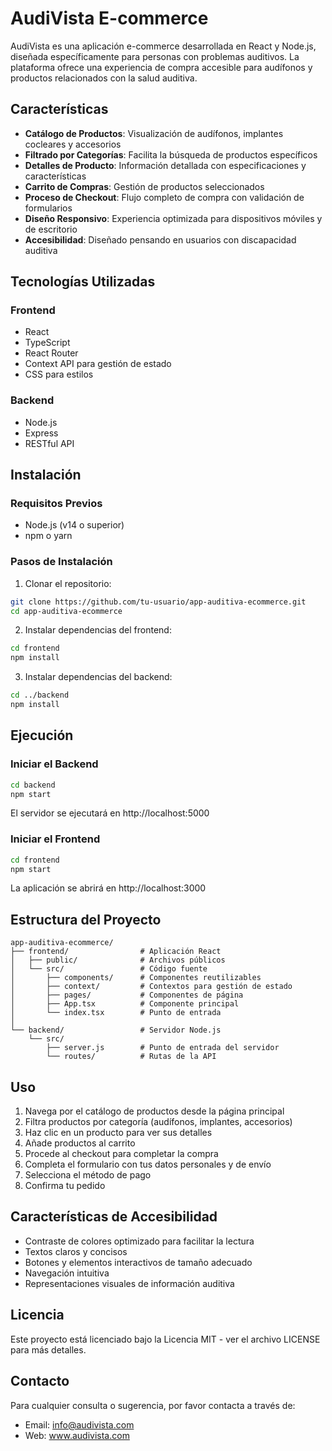 # AudiVista E-commerce

AudiVista es una aplicación e-commerce desarrollada en React y Node.js, diseñada específicamente para personas con problemas auditivos. La plataforma ofrece una experiencia de compra accesible para audífonos y productos relacionados con la salud auditiva.

## Características

- **Catálogo de Productos**: Visualización de audífonos, implantes cocleares y accesorios
- **Filtrado por Categorías**: Facilita la búsqueda de productos específicos
- **Detalles de Producto**: Información detallada con especificaciones y características
- **Carrito de Compras**: Gestión de productos seleccionados
- **Proceso de Checkout**: Flujo completo de compra con validación de formularios
- **Diseño Responsivo**: Experiencia optimizada para dispositivos móviles y de escritorio
- **Accesibilidad**: Diseñado pensando en usuarios con discapacidad auditiva

## Tecnologías Utilizadas

### Frontend
- React
- TypeScript
- React Router
- Context API para gestión de estado
- CSS para estilos

### Backend
- Node.js
- Express
- RESTful API

## Instalación

### Requisitos Previos
- Node.js (v14 o superior)
- npm o yarn

### Pasos de Instalación

1. Clonar el repositorio:
```bash
git clone https://github.com/tu-usuario/app-auditiva-ecommerce.git
cd app-auditiva-ecommerce
```

2. Instalar dependencias del frontend:
```bash
cd frontend
npm install
```

3. Instalar dependencias del backend:
```bash
cd ../backend
npm install
```

## Ejecución

### Iniciar el Backend
```bash
cd backend
npm start
```
El servidor se ejecutará en http://localhost:5000

### Iniciar el Frontend
```bash
cd frontend
npm start
```
La aplicación se abrirá en http://localhost:3000

## Estructura del Proyecto

```
app-auditiva-ecommerce/
├── frontend/                # Aplicación React
│   ├── public/              # Archivos públicos
│   └── src/                 # Código fuente
│       ├── components/      # Componentes reutilizables
│       ├── context/         # Contextos para gestión de estado
│       ├── pages/           # Componentes de página
│       ├── App.tsx          # Componente principal
│       └── index.tsx        # Punto de entrada
│
└── backend/                 # Servidor Node.js
    └── src/
        ├── server.js        # Punto de entrada del servidor
        └── routes/          # Rutas de la API
```

## Uso

1. Navega por el catálogo de productos desde la página principal
2. Filtra productos por categoría (audífonos, implantes, accesorios)
3. Haz clic en un producto para ver sus detalles
4. Añade productos al carrito
5. Procede al checkout para completar la compra
6. Completa el formulario con tus datos personales y de envío
7. Selecciona el método de pago
8. Confirma tu pedido

## Características de Accesibilidad

- Contraste de colores optimizado para facilitar la lectura
- Textos claros y concisos
- Botones y elementos interactivos de tamaño adecuado
- Navegación intuitiva
- Representaciones visuales de información auditiva

## Licencia

Este proyecto está licenciado bajo la Licencia MIT - ver el archivo LICENSE para más detalles.

## Contacto

Para cualquier consulta o sugerencia, por favor contacta a través de:
- Email: info@audivista.com
- Web: www.audivista.com